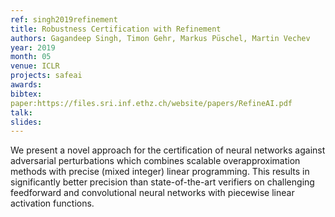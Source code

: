 ```yaml
---
ref: singh2019refinement
title: Robustness Certification with Refinement
authors: Gagandeep Singh, Timon Gehr, Markus Püschel, Martin Vechev
year: 2019
month: 05
venue: ICLR
projects: safeai
awards:
bibtex:
paper:https://files.sri.inf.ethz.ch/website/papers/RefineAI.pdf
talk:
slides:
---
```

We present a novel approach for the certification of neural networks against adversarial perturbations which combines scalable overapproximation methods with precise (mixed integer) linear programming. This results in significantly better precision than state-of-the-art verifiers on challenging feedforward and convolutional neural networks with piecewise linear activation functions.
